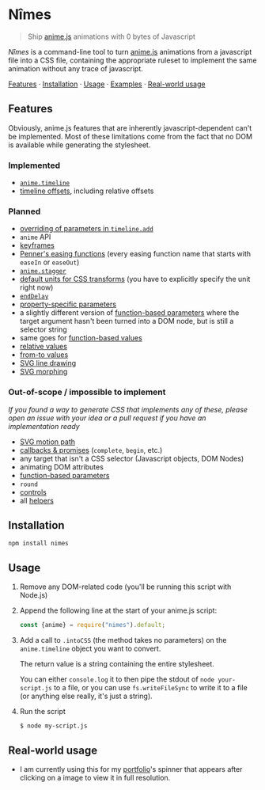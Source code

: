 # Nîmes

> Ship [anime.js](https://animejs.com) animations with 0 bytes of Javascript

_Nîmes_ is a command-line tool to turn [anime.js](https://animejs.com) animations from a javascript file into a CSS file, containing the appropriate ruleset to implement the same animation without any trace of javascript.

[Features](#features) · [Installation](#installation) · [Usage](#usage) · [Examples](./examples/) · [Real-world usage](#real-world-usage)

## Features

Obviously, anime.js features that are inherently javascript-dependent can't be implemented. Most of these limitations come from the fact that no DOM is available while generating the stylesheet.

### Implemented

- [`anime.timeline`](https://animejs.com/documentation/#timelineBasics)
- [timeline offsets](https://animejs.com/documentation/#timelineOffsets), including relative offsets

### Planned

- [overriding of parameters in `timeline.add`](https://animejs.com/documentation/#TLParamsInheritance)
- `anime` API
- [keyframes](https://animejs.com/documentation/#propertyKeyframes)
- [Penner's easing functions](https://animejs.com/documentation/#pennerFunctions) (every easing function name that starts with `easeIn` or `easeOut`)
- [`anime.stagger`](https://animejs.com/documentation/#staggeringBasics)
- [default units for CSS transforms](https://animejs.com/documentation/#CSStransforms) (you have to explicitly specify the unit right now)
- [`endDelay`](https://animejs.com/documentation/#endDelay)
- [property-specific parameters](https://animejs.com/documentation/#specificPropParameters)
- a slightly different version of [function-based parameters](https://animejs.com/documentation/#functionBasedParameters) where the target argument hasn't been turned into a DOM node, but is still a selector string
- same goes for [function-based values](https://animejs.com/documentation/#functionBasedPropVal)
- [relative values](https://animejs.com/documentation/#relativeValues)
- [from-to values](https://animejs.com/documentation/#fromToValues)
- [SVG line drawing](https://animejs.com/documentation/#lineDrawing)
- [SVG morphing](https://animejs.com/documentation/#morphing)


### Out-of-scope / impossible to implement

_If you found a way to generate CSS that implements any of these, please open an issue with your idea or a pull request if you have an implementation ready_

- [SVG motion path](https://animejs.com/documentation/#motionPath)
- [callbacks & promises](https://animejs.com/documentation/#callbacks) (`complete`, `begin`, etc.)
- any target that isn't a CSS selector (Javascript objects, DOM Nodes)
- animating DOM attributes
- [function-based parameters](https://animejs.com/documentation/#functionBasedParameters)
- `round`
- [controls](https://animejs.com/documentation/#controls)
- all [helpers](https://animejs.com/documentation/#remove)

## Installation

    npm install nimes

## Usage

1. Remove any DOM-related code (you'll be running this script with Node.js)

1. Append the following line at the start of your anime.js script:

    ```js
    const {anime} = require("nimes").default;
    ```

2. Add a call to `.intoCSS` (the method takes no parameters) on the `anime.timeline` object you want to convert. 

   The return value is a string containing the entire stylesheet. 
   
   You can either `console.log` it to then pipe the stdout of `node your-script.js` to a file, or you can use `fs.writeFileSync` to write it to a file (or anything else really, it's just a string).

1. Run the script

    ```sh-session
    $ node my-script.js
    ```

## Real-world usage

- I am currently using this for my [portfolio](https://ewen.works)'s spinner that appears after clicking on a image to view it in full resolution.
